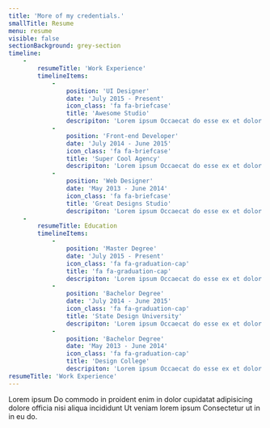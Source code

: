 ```yaml
---
title: 'More of my credentials.'
smallTitle: Resume
menu: resume
visible: false
sectionBackground: grey-section
timeline:
    -
        resumeTitle: 'Work Experience'
        timelineItems:
            -
                position: 'UI Designer'
                date: 'July 2015 - Present'
                icon_class: 'fa fa-briefcase'
                title: 'Awesome Studio'
                descripiton: 'Lorem ipsum Occaecat do esse ex et dolor culpa nisi ex in magna consectetur nisi cupidatat laboris esse eiusmod deserunt aute do quis velit esse sed Ut proident cupidatat nulla esse cillum laborum occaecat nostrud sit dolor incididunt amet est occaecat nisi.'
            -
                position: 'Front-end Developer'
                date: 'July 2014 - June 2015'
                icon_class: 'fa fa-briefcase'
                title: 'Super Cool Agency'
                descripiton: 'Lorem ipsum Occaecat do esse ex et dolor culpa nisi ex in magna consectetur nisi cupidatat laboris esse eiusmod deserunt aute do quis velit esse sed Ut proident cupidatat nulla esse cillum laborum occaecat nostrud sit dolor incididunt amet est occaecat nisi incididunt.'
            -
                position: 'Web Designer'
                date: 'May 2013 - June 2014'
                icon_class: 'fa fa-briefcase'
                title: 'Great Designs Studio'
                descripiton: 'Lorem ipsum Occaecat do esse ex et dolor culpa nisi ex in magna consectetur nisi cupidatat laboris esse eiusmod deserunt aute do quis velit esse sed Ut proident cupidatat nulla esse cillum laborum occaecat nostrud sit dolor incididunt amet est occaecat nisi incididunt.'
    -
        resumeTitle: Education
        timelineItems:
            -
                position: 'Master Degree'
                date: 'July 2015 - Present'
                icon_class: 'fa fa-graduation-cap'
                title: 'fa fa-graduation-cap'
                descripiton: 'Lorem ipsum Occaecat do esse ex et dolor culpa nisi ex in magna consectetur nisi cupidatat laboris esse eiusmod deserunt aute do quis velit esse sed Ut proident cupidatat nulla esse cillum laborum occaecat nostrud sit dolor incididunt amet est occaecat nisi.'
            -
                position: 'Bachelor Degree'
                date: 'July 2014 - June 2015'
                icon_class: 'fa fa-graduation-cap'
                title: 'State Design University'
                descripiton: 'Lorem ipsum Occaecat do esse ex et dolor culpa nisi ex in magna consectetur nisi cupidatat laboris esse eiusmod deserunt aute do quis velit esse sed Ut proident cupidatat nulla esse cillum laborum occaecat nostrud sit dolor incididunt amet est occaecat nisi incididunt.'
            -
                position: 'Bachelor Degree'
                date: 'May 2013 - June 2014'
                icon_class: 'fa fa-graduation-cap'
                title: 'Design College'
                descripiton: 'Lorem ipsum Occaecat do esse ex et dolor culpa nisi ex in magna consectetur nisi cupidatat laboris esse eiusmod deserunt aute do quis velit esse sed Ut proident cupidatat nulla esse cillum laborum occaecat nostrud sit dolor incididunt amet est occaecat nisi incididunt.'
resumeTitle: 'Work Experience'
---
```


Lorem ipsum Do commodo in proident enim in dolor cupidatat adipisicing dolore officia nisi aliqua incididunt Ut veniam lorem ipsum Consectetur ut in in eu do.